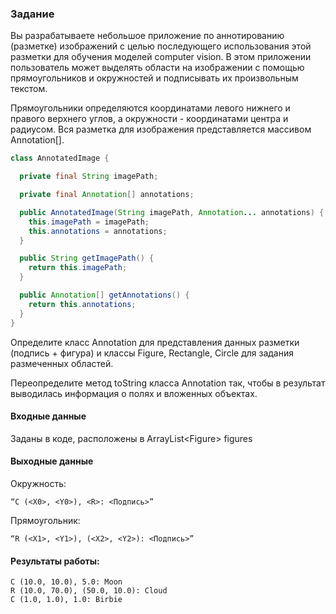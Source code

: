 ### Задание

Вы разрабатываете небольшое приложение по аннотированию (разметке) изображений с целью последующего использования этой разметки для обучения моделей computer vision. В этом приложении пользователь может выделять области на изображении с помощью прямоугольников и окружностей и подписывать их произвольным текстом.

Прямоугольники определяются координатами левого нижнего и правого верхнего углов, а окружности - координатами центра и радиусом. Вся разметка для изображения представляется массивом Annotation[].

```java
class AnnotatedImage {

  private final String imagePath;

  private final Annotation[] annotations;

  public AnnotatedImage(String imagePath, Annotation... annotations) {
    this.imagePath = imagePath;
    this.annotations = annotations;
  }

  public String getImagePath() {
    return this.imagePath;
  }

  public Annotation[] getAnnotations() {
    return this.annotations;
  }
}
```

Определите класс Annotation для представления данных разметки (подпись + фигура) и классы Figure, Rectangle, Circle для задания размеченных областей.

Переопределите метод toString класса Annotation так, чтобы в результат выводилась информация о полях и вложенных объектах.

#### Входные данные

Заданы в коде, расположены в ArrayList\<Figure\> figures

#### Выходные данные
  
Окружность:
```
“C (<X0>, <Y0>), <R>: <Подпись>”
```
Прямоугольник:
```
“R (<X1>, <Y1>), (<X2>, <Y2>): <Подпись>”
```
  
#### Результаты работы:
```
C (10.0, 10.0), 5.0: Moon
R (10.0, 70.0), (50.0, 10.0): Cloud
C (1.0, 1.0), 1.0: Birbie
```
